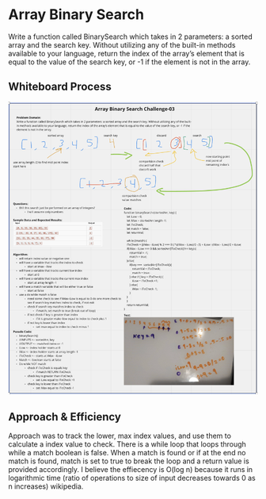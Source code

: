 # Array Binary Search
<!-- Description of the challenge -->
Write a function called BinarySearch which takes in 2 parameters: a sorted array and the search key. Without utilizing any of the built-in methods available to your language, return the index of the array’s element that is equal to the value of the search key, or -1 if the element is not in the array.


## Whiteboard Process
<!-- Embedded whiteboard image -->
![whiteboard image](/javascript/code-challenges/array-binary-search/array-binary-search.png)
## Approach & Efficiency
<!-- What approach did you take? Discuss Why. What is the Big O space/time for this approach? -->
Approach was to track the lower, max index values, and use them to calculate a index value to check. There is a while loop that loops through while a match boolean is false. When a match is found or if at the end no match is found, match is set to true to break the loop and a return value is provided accordingly. I believe the effiecency is O(log n) because it runs in logarithmic time (ratio of operations to size of input decreases towards 0 as n increases) wikipedia.